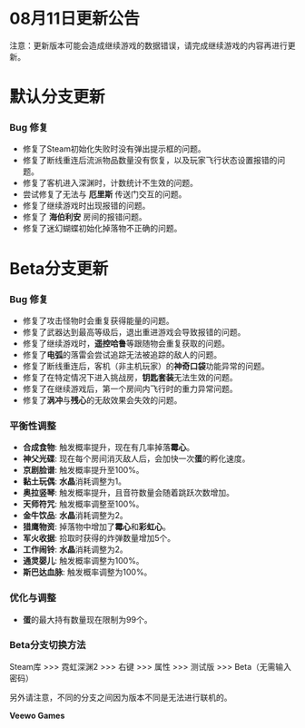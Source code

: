 # 08月11日更新公告

注意：更新版本可能会造成继续游戏的数据错误，请完成继续游戏的内容再进行更新。

# 默认分支更新

### Bug 修复

* 修复了Steam初始化失败时没有弹出提示框的问题。
* 修复了断线重连后流派物品数量没有恢复，以及玩家飞行状态设置报错的问题。
* 修复了客机进入深渊时，计数统计不生效的问题。
* 尝试修复了无法与 **厄里斯** 传送门交互的问题。
* 修复了继续游戏时出现报错的问题。
* 修复了 **海伯利安** 房间的报错问题。
* 修复了迷幻蝴蝶初始化掉落物不正确的问题。
# Beta分支更新

### Bug 修复

* 修复了攻击怪物时会重复获得能量的问题。
* 修复了武器达到最高等级后，退出重进游戏会导致报错的问题。
* 修复了继续游戏时，**遥控哈鲁**等跟随物会重复获取的问题。
* 修复了**电弧**的落雷会尝试追踪无法被追踪的敌人的问题。
* 修复了断线重连后，客机（非主机玩家）的**神奇口袋**功能异常的问题。
* 修复了在特定情况下进入挑战房，**钥匙套装**无法生效的问题。
* 修复了在继续游戏后，第一个房间内飞行时的重力异常问题。
* 修复了**涡冲**与**残心**的无敌效果会失效的问题。
### 平衡性调整

* **合成食物**: 触发概率提升，现在有几率掉落**霉心**。
* **神父光碟**: 现在每个房间消灭敌人后，会加快一次**蛋**的孵化速度。
* **京剧脸谱**: 触发概率提升至100%。
* **黏土玩偶**: **水晶**消耗调整为1。
* **奥拉竖琴**: 触发概率提升，且音符数量会随着跳跃次数增加。
* **天师符咒**: 触发概率调整至100%。
* **金牛饮品**: **水晶**消耗调整为2。
* **猎鹰物资**: 掉落物中增加了**霉心**和**彩虹心**。
* **军火收据**: 拾取时获得的炸弹数量增加5个。
* **工作闹铃**: **水晶**消耗调整为2。
* **通灵婴儿**: 触发概率调整为100%。
* **斯巴达血脉**: 触发概率调整为100%。
### 优化与调整

* **蛋**的最大持有数量现在限制为99个。
### Beta分支切换方法

Steam库 >>> 霓虹深渊2 >>> 右键 >>> 属性 >>> 测试版 >>> Beta（无需输入密码）

另外请注意，不同的分支之间因为版本不同是无法进行联机的。

**Veewo Games**

